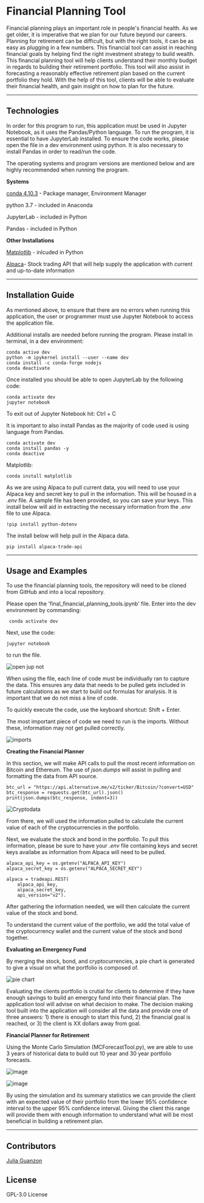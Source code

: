 # Financial Planning Tool

Financial planning plays an important role in people's financial health. As we get older, it is imperative that we plan for our future beyond our careers. Planning for retirement can be difficult, but with the right tools, it can be as easy as plugging in a few numbers. This financial tool can assist in reaching financial goals by helping find the right investment strategy to build wealth. This financial planning tool will help clients understand their monthly budget in regards to building their retirement portfolio. This tool will also assist in forecasting a reasonably effective retirement plan based on the current portfolio they hold. With the help of this tool, clients will be able to evaluate their financial health, and gain insight on how to plan for the future.

---

## Technologies

In order for this program to run, this application must be used in Jupyter Notebook, as it uses the Pandas/Python language. To run the program, it is essential to have JupyterLab installed. To ensure the code works, please open the file in a dev environment using python. It is also necessary to install Pandas in order to read/run the code.

The operating systems and program versions are mentioned below and are highly recommended when running the program.

**Systems**

[conda 4.10.3](https://docs.anaconda.com/anaconda/install/index.html) - Package manager, Environment Manager

python 3.7 - included in Anaconda

JupyterLab - included in Python 

Pandas - included in Python

**Other Installations**

[Matplotlib](https://matplotlib.org/stable/users/installing.html) - inlcuded in Python

[Alpaca](https://app.alpaca.markets/login)- Stock trading API that will help supply the application with current and up-to-date information


---

## Installation Guide

As mentioned above, to ensure that there are no errors when running this application, the user or programmer must use Jupyter Notebook to access the application file. 

Additional installs are needed before running the program. Please install in terminal, in a dev environment:

```JupyterLab
conda active dev
python -m ipykernel install --user --name dev
conda install -c conda-forge nodejs
conda deactivate

```
Once installed you should be able to open JupyterLab by the following code:

```
conda activate dev
jupyter notebook
```

To exit out of Jupyter Notebook hit: Ctrl + C

It is important to also install Pandas as the majority of code used is using language from Pandas.

```Pandas
conda activate dev
conda install pandas -y
conda deactive
```

Matplotlib:

```
conda install matplotlib
```


As we are using Alpaca to pull current data, you will need to use your Alpaca key and secret key to pull in the information. This will be housed in a *.env* file. A sample file has been provided, so you can save your keys. This install below will aid in extracting the necessary information from the *.env* file to use Alpaca.

```
!pip install python-dotenv
```

The install below will help pull in the Alpaca data.

```
pip install alpaca-trade-api
```


---

## Usage and Examples

To use the financial planning tools, the repository will need to be cloned from GitHub and into a local repository.

Please open the 'final_financial_planning_tools.ipynb' file. Enter into the dev environment by commanding: 

```
 conda activate dev
```
Next, use the code:

```
jupyter notebook
```
to run the file.

![open jup not](https://user-images.githubusercontent.com/84649228/127778746-562f96de-fae0-42be-b8c7-d6afa229ed13.png)

When using the file, each line of code must be individually ran to capture the data. This ensures any data that needs to be pulled gets included in future calculations as we start to build out formulas for analysis. It is important that we do not miss a line of code.

To quickly execute the code, use the keyboard shortcut: Shift + Enter.

The most important piece of code we need to run is the imports. Without these, information may not get pulled correctly.

![imports](https://user-images.githubusercontent.com/84649228/127778754-c79213c2-bbeb-4477-b674-bb19a09b0942.png)


**Creating the Financial Planner**

In this section, we will make API calls to pull the most recent information on Bitcoin and Ethereum. The use of *json.dumps* will assist in pulling and formatting the data from API source.

```
btc_url = "https://api.alternative.me/v2/ticker/Bitcoin/?convert=USD"
btc_response = requests.get(btc_url).json()
print(json.dumps(btc_response, indent=3))
```

![Cryptodata](https://user-images.githubusercontent.com/84649228/127778891-8e5149b7-3545-46c3-95fb-fc4dfd4b8d11.png)

From there, we will used the information pulled to calculate the current value of each of the cryptocurrencies in the portfolio. 

Next, we evaluate the stock and bond in the portfolio. To pull this information, please be sure to have your *.env* file containing keys and secret keys availabe as information from Alpaca will need to be pulled.

```
alpaca_api_key = os.getenv("ALPACA_API_KEY")
alpaca_secret_key = os.getenv("ALPACA_SECRET_KEY")

alpaca = tradeapi.REST(
    alpaca_api_key,
    alpaca_secret_key,
    api_version="v2").
```
After gathering the information needed, we will then calculate the current value of the stock and bond.

To understand the current value of the portfolio, we add the total value of the cryptocurrency wallet and the current value of the stock and bond together.

**Evaluating an Emergency Fund**

By merging the stock, bond, and cryptocurrencies, a pie chart is generated to give a visual on what the portfolio is composed of.

![pie chart](https://user-images.githubusercontent.com/84649228/127779015-089058b9-1944-414b-a70b-cafe718680eb.png)

Evaluating the clients portfolio is crutial for clients to determine if they have enough savings to build an emergcy fund into their financial plan. The application tool will advise on what decision to make. The decision making tool built into the application will consider all the data and provide one of three answers: 1) there is enough to start this fund, 2) the financial goal is reached, or 3) the client is XX dollars away from goal.

**Financial Planner for Retirement**

Using the Monte Carlo Simulation (MCForecastTool.py), we are able to use 3 years of historical data to build out 10 year and 30 year portfolio forecasts. 

![image](https://user-images.githubusercontent.com/84649228/127779080-7e55e3b1-f795-4600-9652-dd48dbf2a92d.png)

![image](https://user-images.githubusercontent.com/84649228/127779064-e923a153-66d0-4df5-9e64-73abe02bd026.png)

By using the simulation and its summary statistics we can provide the client with an expected value of their portfolio from the lower 95% confidence interval to the upper 95% confidence interval. Giving the client this range will provide them with enough information to understand what will be most beneficial in building a retirement plan.


---

## Contributors

[Julia Guanzon](www.linkedin.com/in/julia-guanzon)

## License

GPL-3.0 License
